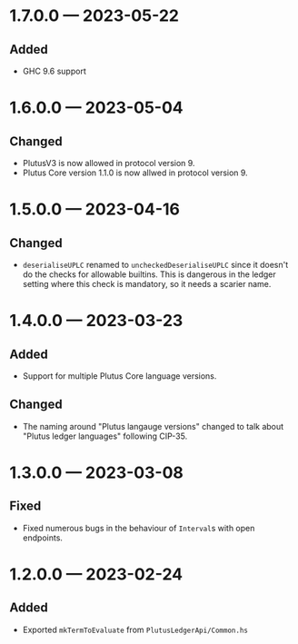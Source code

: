 
<a id='changelog-1.7.0.0'></a>
# 1.7.0.0 — 2023-05-22

## Added

- GHC 9.6 support

<a id='changelog-1.6.0.0'></a>
# 1.6.0.0 — 2023-05-04

## Changed

- PlutusV3 is now allowed in protocol version 9.
- Plutus Core version 1.1.0 is now allwed in protocol version 9.

<a id='changelog-1.5.0.0'></a>
# 1.5.0.0 — 2023-04-16

## Changed

- `deserialiseUPLC` renamed to `uncheckedDeserialiseUPLC` since it doesn't do the checks for allowable builtins. This is dangerous in the ledger setting where this check is mandatory, so it needs a scarier name.

<a id='changelog-1.4.0.0'></a>
# 1.4.0.0 — 2023-03-23

## Added

- Support for multiple Plutus Core language versions.

## Changed

- The naming around "Plutus langauge versions" changed to talk about "Plutus ledger languages" following CIP-35.

<a id='changelog-1.3.0.0'></a>
# 1.3.0.0 — 2023-03-08

## Fixed

- Fixed numerous bugs in the behaviour of `Interval`s with open endpoints.

<a id='changelog-1.2.0.0'></a>
# 1.2.0.0 — 2023-02-24

## Added

- Exported `mkTermToEvaluate` from `PlutusLedgerApi/Common.hs`
